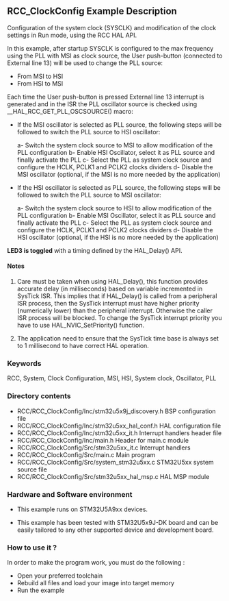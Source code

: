 ## <b>RCC_ClockConfig Example Description</b>

Configuration of the system clock (SYSCLK) and modification of the clock settings in Run mode, using the RCC HAL API.

In this example, after startup SYSCLK is configured to the max frequency using the PLL with
MSI as clock source, the User push-button (connected to External line 13) will be
used to change the PLL source:

- From MSI to HSI
- From HSI to MSI

Each time the User push-button is pressed External line 13 interrupt is generated and in the ISR
the PLL oscillator source is checked using __HAL_RCC_GET_PLL_OSCSOURCE() macro:

- If the MSI oscillator is selected as PLL source, the following steps will be followed to switch
   the PLL source to HSI oscillator:

     a- Switch the system clock source to MSI to allow modification of the PLL configuration
     b- Enable HSI Oscillator, select it as PLL source and finally activate the PLL
     c- Select the PLL as system clock source and configure the HCLK, PCLK1 and PCLK2 clocks dividers
     d- Disable the MSI oscillator (optional, if the MSI is no more needed by the application)

- If the HSI oscillator is selected as PLL source, the following steps will be followed to switch
   the PLL source to MSI oscillator:

     a- Switch the system clock source to HSI to allow modification of the PLL configuration
     b- Enable MSI Oscillator, select it as PLL source and finally activate the PLL
     c- Select the PLL as system clock source and configure the HCLK, PCLK1 and PCLK2 clocks dividers
     d- Disable the HSI oscillator (optional, if the HSI is no more needed by the application)


**LED3 is toggled** with a timing defined by the HAL_Delay() API.

#### <b>Notes</b>
 1. Care must be taken when using HAL_Delay(), this function provides accurate delay (in milliseconds)
    based on variable incremented in SysTick ISR. This implies that if HAL_Delay() is called from
    a peripheral ISR process, then the SysTick interrupt must have higher priority (numerically lower)
    than the peripheral interrupt. Otherwise the caller ISR process will be blocked.
    To change the SysTick interrupt priority you have to use HAL_NVIC_SetPriority() function.

 2. The application need to ensure that the SysTick time base is always set to 1 millisecond
    to have correct HAL operation.

### <b>Keywords</b>

RCC, System, Clock Configuration, MSI, HSI, System clock, Oscillator, PLL

### <b>Directory contents</b>

  - RCC/RCC_ClockConfig/Inc/stm32u5x9j_discovery.h  BSP configuration file
  - RCC/RCC_ClockConfig/Inc/stm32u5xx_hal_conf.h    HAL configuration file
  - RCC/RCC_ClockConfig/Inc/stm32u5xx_it.h          Interrupt handlers header file
  - RCC/RCC_ClockConfig/Inc/main.h                  Header for main.c module
  - RCC/RCC_ClockConfig/Src/stm32u5xx_it.c          Interrupt handlers
  - RCC/RCC_ClockConfig/Src/main.c                  Main program
  - RCC/RCC_ClockConfig/Src/system_stm32u5xx.c      STM32U5xx system source file
  - RCC/RCC_ClockConfig/Src/stm32u5xx_hal_msp.c     HAL MSP module

### <b>Hardware and Software environment</b>

  - This example runs on STM32U5A9xx devices.

  - This example has been tested with STM32U5x9J-DK
    board and can be easily tailored to any other supported device
    and development board.

### <b>How to use it ?</b>

In order to make the program work, you must do the following :

 - Open your preferred toolchain
 - Rebuild all files and load your image into target memory
 - Run the example

